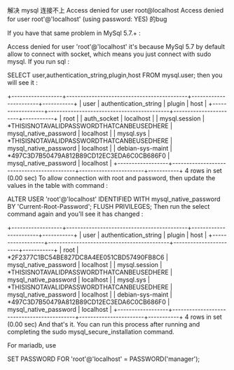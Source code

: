 解决 mysql 连接不上 Access denied for user root@localhost Access denied for user root'@'localhost' (using password: YES) 的bug

If you have that same problem in MySql 5.7.+ :

Access denied for user 'root'@'localhost'
it's because MySql 5.7 by default allow to connect with socket, which means you just connect with sudo mysql. If you run sql :

SELECT user,authentication_string,plugin,host FROM mysql.user;
then you will see it :

+------------------+-------------------------------------------+-----------------------+-----------+
| user | authentication_string | plugin | host |
+------------------+-------------------------------------------+-----------------------+-----------+
| root | | auth_socket | localhost |
| mysql.session | *THISISNOTAVALIDPASSWORDTHATCANBEUSEDHERE | mysql_native_password | localhost |
| mysql.sys | *THISISNOTAVALIDPASSWORDTHATCANBEUSEDHERE | mysql_native_password | localhost |
| debian-sys-maint | \*497C3D7B50479A812B89CD12EC3EDA6C0CB686F0 | mysql_native_password | localhost |
+------------------+-------------------------------------------+-----------------------+-----------+
4 rows in set (0.00 sec)
To allow connection with root and password, then update the values in the table with command :

ALTER USER 'root'@'localhost' IDENTIFIED WITH mysql_native_password BY 'Current-Root-Password';
FLUSH PRIVILEGES;
Then run the select command again and you'll see it has changed :

+------------------+-------------------------------------------+-----------------------+-----------+
| user | authentication_string | plugin | host |
+------------------+-------------------------------------------+-----------------------+-----------+
| root | *2F2377C1BC54BE827DC8A4EE051CBD57490FB8C6 | mysql_native_password | localhost |
| mysql.session | *THISISNOTAVALIDPASSWORDTHATCANBEUSEDHERE | mysql_native_password | localhost |
| mysql.sys | *THISISNOTAVALIDPASSWORDTHATCANBEUSEDHERE | mysql_native_password | localhost |
| debian-sys-maint | *497C3D7B50479A812B89CD12EC3EDA6C0CB686F0 | mysql_native_password | localhost |
+------------------+-------------------------------------------+-----------------------+-----------+
4 rows in set (0.00 sec)
And that's it. You can run this process after running and completing the sudo mysql_secure_installation command.

For mariadb, use

SET PASSWORD FOR 'root'@'localhost' = PASSWORD('manager');
